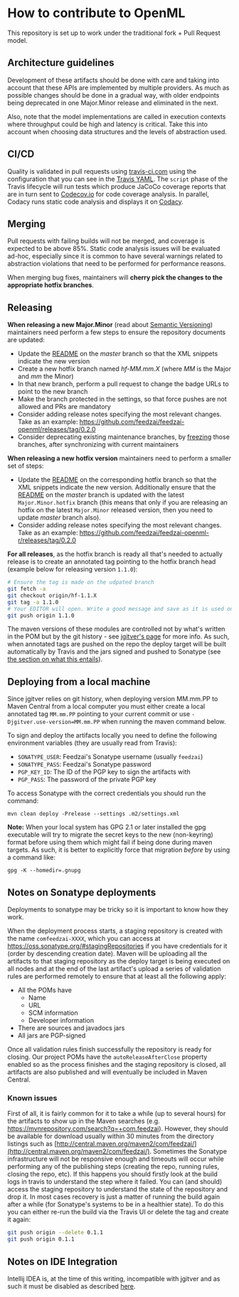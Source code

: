 # How to contribute to OpenML

This repository is set up to work under the traditional fork + Pull Request model.

## Architecture guidelines

Development of these artifacts should be done with care and taking into account that these APIs are implemented by
multiple providers. As much as possible changes should be done in a gradual way, with older endpoints being deprecated
in one Major.Minor release and eliminated in the next.

Also, note that the model implementations are called in execution contexts where throughput could be high and latency
is critical. Take this into account when choosing data structures and the levels of abstraction used.

## CI/CD
Quality is validated in pull requests using [travis-ci.com](https://travis-ci.com/feedzai/feedzai-openml) using the
configuration that you can see in the [Travis YAML](https://github.com/feedzai/feedzai-openml/blob/master/.travis.yml).
The `script` phase of the Travis lifecycle will run tests which produce JaCoCo coverage reports that are in turn sent
to [Codecov.io](https://codecov.io) for code coverage analysis.
In parallel, Codacy runs static code analysis and displays it on [Codacy](https://app.codacy.com/app/feedzai/feedzai-openml/dashboard).

## Merging
Pull requests with failing builds will not be merged, and coverage is expected to be above 85%.
Static code analysis issues will be evaluated ad-hoc, especially since it is common to have several warnings related to
abstraction violations that need to be performed for performance reasons.

When merging bug fixes, maintainers will **cherry pick the changes to the appropriate hotfix branches**.

## Releasing
**When releasing a new Major.Minor** (read about [Semantic Versioning](https://semver.org/)) maintainers need perform a few
steps to ensure the repository documents are updated:
   * Update the [README](https://github.com/feedzai/feedzai-openml/blob/master/README.md) on the *master* branch so that the XML snippets indicate the new version
   * Create a new hotfix branch named *hf-MM.mm.X* (where *MM* is the Major and *mm* the Minor)
   * In that new branch, perform a pull request to change the badge URLs to point to the new branch
   * Make the branch protected in the settings, so that force pushes are not allowed and PRs are mandatory
   * Consider adding release notes specifying the most relevant changes. Take as an example: https://github.com/feedzai/feedzai-openml/releases/tag/0.2.0
   * Consider deprecating existing maintenance branches, by [freezing](https://help.github.com/articles/enabling-branch-restrictions/) those branches, after synchronizing with current maintainers

**When releasing a new hotfix version** maintainers need to perform a smaller set of steps:
  * Update the [README](https://github.com/feedzai/feedzai-openml/blob/master/README.md) on the corresponding hotfix branch so that the XML snippets indicate the new version. Additionally ensure that the [README](https://github.com/feedzai/feedzai-openml/blob/master/README.md) on the *master* branch is updated with the latest `Major.Minor.hotfix` branch (this means that only if you are releasing an hotfix on the latest `Major.Minor` released version, then you need to update *master* branch also).
  * Consider adding release notes specifying the most relevant changes. Take as an example: https://github.com/feedzai/feedzai-openml-r/releases/tag/0.2.0

**For all releases**, as the hotfix branch is ready all that's needed to actually release is to create an annotated tag
pointing to the hotfix branch head (example below for releasing version `1.1.0`):
```bash
# Ensure the tag is made on the udpated branch
git fetch -a
git checkout origin/hf-1.1.X
git tag -a 1.1.0
# Your EDITOR will open. Write a good message and save as it is used on Github as a release message
git push origin 1.1.0
```

The maven versions of these modules are controlled not by what's written in the POM but by the git history - see
[jgitver's page](https://github.com/jgitver/jgitver) for more info. As such, when annotated tags are pushed on the repo
the deploy target will be built automatically by Travis and the jars signed and pushed to Sonatype (see [the section on what this entails](#notes-on-sonatype-deployments)).

## Deploying from a local machine
Since jgitver relies on git history, when deploying version MM.mm.PP to Maven Central from a local computer you must
either create a local annotated tag `MM.mm.PP` pointing to your current commit or use `-Djgitver.use-version=MM.mm.PP`
when running the maven command below.

To sign and deploy the artifacts locally you need to define the following environment variables (they are usually read
from Travis):
* `SONATYPE_USER`: Feedzai's Sonatype username (usually `feedzai`)
* `SONATYPE_PASS`: Feedzai's Sonatype password
* `PGP_KEY_ID`: The ID of the PGP key to sign the artifacts with
* `PGP_PASS`: The password of the private PGP key

To access Sonatype with the correct credentials you should run the command:

`mvn clean deploy -Prelease --settings .m2/settings.xml`

**Note:**
When your local system has GPG 2.1 or later installed the gpg executable will try to migrate the secret keys
to the new (non-keyring) format before using them which might fail if being done during maven targets.
As such, it is better to explicitly force that migration *before* by using a command like:

`gpg -K --homedir=.gnupg`

## Notes on Sonatype deployments
Deployments to sonatype may be tricky so it is important to know how they work.

When the deployment process starts, a staging repository is created with the name `comfeedzai-XXXX`, which you can access at https://oss.sonatype.org/#stagingRepositories if you have credentials for it (order by descending creation date). Maven will be uploading all the artifacts to that staging repository as the deploy target is being executed on all nodes and at the end of the last artifact's upload a series of validation rules are performed remotely to ensure that at least all the following apply:

  * All the POMs have
      * Name
      * URL
      * SCM information
      * Developer information
  * There are sources and javadocs jars
  * All jars are PGP-signed

Once all validation rules finish successfully the repository is ready for closing. Our project POMs have the `autoReleaseAfterClose` property enabled so as the process finishes and the staging repository is closed, all artifacts are also published and will eventually be included in Maven Central.

### Known issues
First of all, it is fairly common for it to take a while (up to several hours) for the artifacts to show up in the Maven searches (e.g. https://mvnrepository.com/search?q=+com.feedzai). However, they should be available for download usually within 30 minutes from the directory listings such as [http://central.maven.org/maven2/com/feedzai/](http://central.maven.org/maven2/com/feedzai/).
Sometimes the Sonatype infrastructure will not be responsive enough and timeouts will occur while performing any of the publishing steps (creating the repo, running rules, closing the repo, etc).
If this happens you should firstly look at the build logs in travis to understand the step where it failed. You can (and should) access the staging repository to understand the state of the repository and drop it.
In most cases recovery is just a matter of running the build again after a while (for Sonatype's systems to be in a healthier state). To do this you can either re-run the build via the Travis UI or delete the tag and create it again:

```bash
git push origin --delete 0.1.1
git push origin 0.1.1
```

## Notes on IDE Integration
Intellij IDEA is, at the time of this writing, incompatible with jgitver and as such it must be disabled as described
[here](https://github.com/jgitver/jgitver-maven-plugin/wiki/Intellij-IDEA-configuration).
